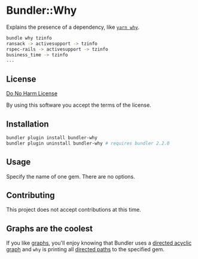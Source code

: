 # Bundler::Why

Explains the presence of a dependency, like [`yarn why`][4].

```bash
bundle why tzinfo
ransack -> activesupport -> tzinfo
rspec-rails -> activesupport -> tzinfo
business_time -> tzinfo
...
```

## License

[Do No Harm License](LICENSE.md)

By using this software you accept the terms of the license.

## Installation

```bash
bundler plugin install bundler-why
bundler plugin uninstall bundler-why # requires bundler 2.2.0
```

## Usage

Specify the name of one gem. There are no options.

## Contributing

This project does not accept contributions at this time.

## Graphs are the coolest

If you like [graphs][1], you'll enjoy knowing that Bundler uses a [directed
acyclic graph][2] and `why` is printing all [directed paths][3] to the specified
gem.

[1]: https://en.wikipedia.org/wiki/Graph_(discrete_mathematics)
[2]: https://en.wikipedia.org/wiki/Directed_acyclic_graph
[3]: https://en.wikipedia.org/wiki/Path_(graph_theory)
[4]: https://classic.yarnpkg.com/en/docs/cli/why
